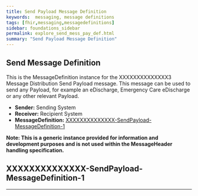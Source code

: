 ```yaml
---
title: Send Payload Message Definition
keywords:  messaging, message definitions
tags: [fhir,messaging,messagedefinitions]
sidebar: foundations_sidebar
permalink: explore_send_mess_pay_def.html
summary: "Send Payload Message Definition"
---
```




## Send Message Definition ##

This is the MessageDefinition instance for the XXXXXXXXXXXXXX3 Message Distribution Send Payload message. This message can be used to send any Payload, for example an eDischarge, Emergency Care eDischarge or any other relevant Payload. 

- **Sender:**  Sending System
- **Receiver:** Recipient System
- **MessageDefinition:** [XXXXXXXXXXXXXX-SendPayload-MessageDefinition-1](https://fhir.nhs.uk/STU3/MessageDefinition/XXXXXXXXXXXXXX-SendPayload-MessageDefinition-1)

**Note: This is a generic instance provided for information and development purposes and is not used within the MessageHeader handling specification.**  

## XXXXXXXXXXXXXX-SendPayload-MessageDefinition-1 ##

<script src="https://gist.github.com/IOPS-DEV/3fb9cde87dc0fc9da48100f9efafef07.js"></script>

---










